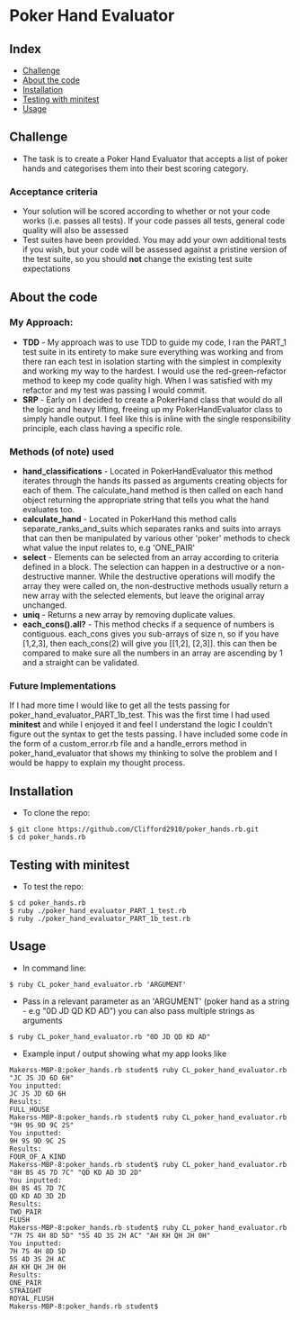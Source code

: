 # Poker Hand Evaluator

## Index
* [Challenge](#Challenge)
* [About the code](#About)
* [Installation](#Install)
* [Testing with minitest](#minitest)
* [Usage](#Usage)

## <a name="Challenge">Challenge</a>

* The task is to create a Poker Hand Evaluator that accepts a list of poker hands and categorises them into their best scoring category.

### Acceptance criteria

* Your solution will be scored according to whether or not your code works (i.e. passes all tests). If your code passes all tests, general code quality will also be assessed
* Test suites have been provided. You may add your own additional tests if you wish, but your code will be assessed against a pristine version of the test suite, so you should **not** change the existing test suite expectations

## <a name="About">About the code</a>

### My Approach:
* **TDD** - My approach was to use TDD to guide my code, I ran the PART_1 test suite in its entirety to make sure everything was working and from there ran each test in isolation starting with the simplest in complexity and working my way to the hardest. I would use the red-green-refactor method to keep my code quality high. When I was satisfied with my refactor and my test was passing I would commit.
* **SRP** - Early on I decided to create a PokerHand class that would do all the logic and heavy lifting, freeing up my PokerHandEvaluator class to simply handle output. I feel like this is inline with the single responsibility principle, each class having a specific role.

### Methods (of note) used
* **hand_classifications** - Located in PokerHandEvaluator this method iterates through the hands its passed as arguments creating objects for each of them. The calculate_hand method is then called on each hand object returning the appropriate string that tells you what the hand evaluates too.
* **calculate_hand** - Located in PokerHand this method calls separate_ranks_and_suits which separates ranks and suits into arrays that can then be manipulated by various other 'poker' methods to check what value the input relates to, e.g 'ONE_PAIR'
* **select** - Elements can be selected from an array according to criteria defined in a block. The selection can happen in a destructive or a non-destructive manner. While the destructive operations will modify the array they were called on, the non-destructive methods usually return a new array with the selected elements, but leave the original array unchanged.
* **uniq** - Returns a new array by removing duplicate values.
* **each_cons().all?** - This method checks if a sequence of numbers is contiguous. each_cons gives you sub-arrays of size n, so if you have [1,2,3], then each_cons(2) will give you [[1,2], [2,3]]. this can then be compared to make sure all the numbers in an array are ascending by 1 and a straight can be validated.

### Future Implementations
If I had more time I would like to get all the tests passing for poker_hand_evaluator_PART_1b_test. This was the first time I had used **minitest** and while I enjoyed it and feel I understand the logic I couldn't figure out the syntax to get the tests passing. I have included some code in the form of a custom_error.rb file and a handle_errors method in poker_hand_evaluator that shows my thinking to solve the problem and I would be happy to explain my thought process.

## <a name="Install">Installation</a>
* To clone the repo:
```shell
$ git clone https://github.com/Clifford2910/poker_hands.rb.git
$ cd poker_hands.rb
```

## <a name="minitest">Testing with minitest</a>
* To test the repo:
```shell
$ cd poker_hands.rb
$ ruby ./poker_hand_evaluator_PART_1_test.rb
$ ruby ./poker_hand_evaluator_PART_1b_test.rb
```

## <a name="Usage">Usage</a>
* In command line:
```shell
$ ruby CL_poker_hand_evaluator.rb 'ARGUMENT'
```

* Pass in a relevant parameter as an 'ARGUMENT' (poker hand as a string - e.g "0D JD QD KD AD") you can also pass multiple strings as arguments
```shell
$ ruby CL_poker_hand_evaluator.rb "0D JD QD KD AD"
```

* Example input / output showing what my app looks like
```
Makerss-MBP-8:poker_hands.rb student$ ruby CL_poker_hand_evaluator.rb "JC JS JD 6D 6H"
You inputted:
JC JS JD 6D 6H
Results:
FULL_HOUSE
Makerss-MBP-8:poker_hands.rb student$ ruby CL_poker_hand_evaluator.rb "9H 9S 9D 9C 2S"
You inputted:
9H 9S 9D 9C 2S
Results:
FOUR_OF_A_KIND
Makerss-MBP-8:poker_hands.rb student$ ruby CL_poker_hand_evaluator.rb "8H 8S 4S 7D 7C" "QD KD AD 3D 2D"
You inputted:
8H 8S 4S 7D 7C
QD KD AD 3D 2D
Results:
TWO_PAIR
FLUSH
Makerss-MBP-8:poker_hands.rb student$ ruby CL_poker_hand_evaluator.rb "7H 7S 4H 8D 5D" "5S 4D 3S 2H AC" "AH KH QH JH 0H"
You inputted:
7H 7S 4H 8D 5D
5S 4D 3S 2H AC
AH KH QH JH 0H
Results:
ONE_PAIR
STRAIGHT
ROYAL_FLUSH
Makerss-MBP-8:poker_hands.rb student$
```
